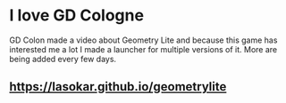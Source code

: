 # I love GD Cologne
GD Colon made a video about Geometry Lite and because this game has interested me a lot I made a launcher for multiple versions of it. More are being added every few days.

## https://lasokar.github.io/geometrylite
